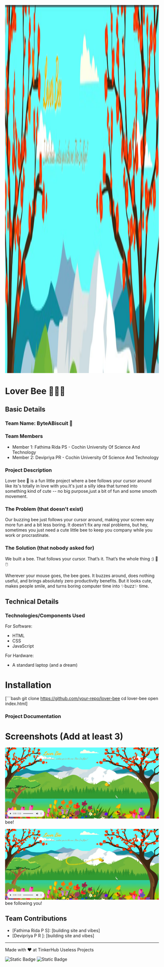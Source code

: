 <img width="3188" height="1202" alt="frame (3)" src="banner.png" />


# Lover Bee 🐝🍯🌸


## Basic Details
### Team Name: ByteABiscuit 🍪


### Team Members
- Member 1: Fathima Rida PS - Cochin University Of Science And Technology
- Member 2: Devipriya PR - Cochin University Of Science And Technology

### Project Description
Lover bee 🐝 is a fun little project where a bee follows your cursor around like its's totally in love with you.It's just a silly idea that turned into something kind of cute -- no big purpose,just a bit of fun and some smooth movement.

### The Problem (that doesn't exist)
Our buzzing bee just follows your cursor around, making your screen way more fun and a bit less boring. It doesn’t fix any real problems, but hey, sometimes you just need a cute little bee to keep you company while you work or procrastinate.

### The Solution (that nobody asked for)
We built a bee. That follows your cursor. That’s it. That’s the whole thing :) 🐝🖱️

Wherever your mouse goes, the bee goes. It buzzes around, does nothing useful, and brings absolutely zero productivity benefits. But it looks cute, makes people smile, and turns boring computer time into ✨buzz✨ time.

## Technical Details
### Technologies/Components Used
For Software:
- HTML
- CSS
- JavaScript

For Hardware:
- A standard laptop (and a dream)

# Installation
[```bash
git clone https://github.com/your-repo/lover-bee
cd lover-bee
open index.html]


### Project Documentation

# Screenshots (Add at least 3)

![Screenshot1](ss.png)
bee!

![Screenshot2](trailss.png)
bee following you!


## Team Contributions
- [Fathima Rida P S]: [building site and vibes]
- [Devipriya P R ]: [building site and vibes]


---
Made with ❤️ at TinkerHub Useless Projects 

![Static Badge](https://img.shields.io/badge/TinkerHub-24?color=%23000000&link=https%3A%2F%2Fwww.tinkerhub.org%2F)
![Static Badge](https://img.shields.io/badge/UselessProjects--25-25?link=https%3A%2F%2Fwww.tinkerhub.org%2Fevents%2FQ2Q1TQKX6Q%2FUseless%2520Projects)



